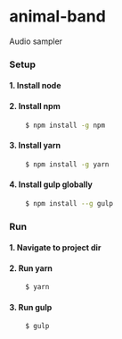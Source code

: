 # animal-band

Audio sampler

### Setup
#### 1. Install node
#### 2. Install npm
```bash
    $ npm install -g npm
```
#### 3. Install yarn
```bash
    $ npm install -g yarn
```
#### 4. Install gulp globally
```bash
    $ npm install --g gulp
```
### Run
#### 1. Navigate to project dir
#### 2. Run yarn
```bash
    $ yarn
```
#### 3. Run gulp
```bash
    $ gulp
```
